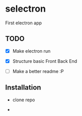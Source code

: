# selectron
First electron app

## TODO
- [X] Make electron run
- [X] Structure basic Front Back End
- [ ] Make a better readme :P 




## Installation

- clone repo

-
